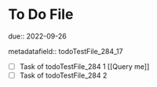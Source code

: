 # To Do File

due:: 2022-09-26

metadatafield:: todoTestFile_284\_17

- [ ] Task of todoTestFile_284 1 [[Query me]]
- [ ] Task of todoTestFile_284 2
